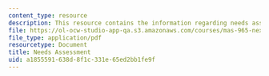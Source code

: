 ```yaml
---
content_type: resource
description: This resource contains the information regarding needs assessment.
file: https://ol-ocw-studio-app-qa.s3.amazonaws.com/courses/mas-965-nextlab-i-designing-mobile-technologies-for-the-next-billion-users-fall-2008/a1855591638d8f1c331e65ed2bb1fe9f_MITMAS_965F08_Lec03_needs.pdf
file_type: application/pdf
resourcetype: Document
title: Needs Assessment
uid: a1855591-638d-8f1c-331e-65ed2bb1fe9f
---
```

